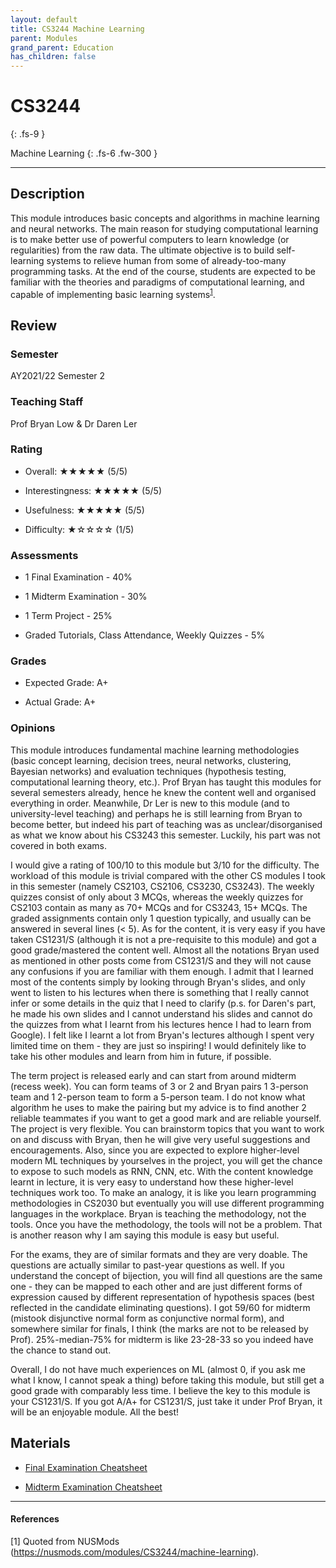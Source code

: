 ```yaml
---
layout: default
title: CS3244 Machine Learning
parent: Modules
grand_parent: Education
has_children: false
---
```


# CS3244
{: .fs-9 }

Machine Learning
{: .fs-6 .fw-300 }

---

## Description

This module introduces basic concepts and algorithms in machine learning and neural networks. The main reason for studying computational learning is to make better use of powerful computers to learn knowledge (or regularities) from the raw data. The ultimate objective is to build self-learning systems to relieve human from some of already-too-many programming tasks. At the end of the course, students are expected to be familiar with the theories and paradigms of computational learning, and capable of implementing basic learning systems<sup>[1](#references)</sup>.

## Review

### Semester

AY2021/22 Semester 2

### Teaching Staff

Prof Bryan Low & Dr Daren Ler

### Rating

* Overall: ★★★★★ (5/5)

* Interestingness: ★★★★★ (5/5)

* Usefulness: ★★★★★ (5/5)

* Difficulty: ★☆☆☆☆ (1/5)

### Assessments

* 1 Final Examination - 40%

* 1 Midterm Examination - 30%

* 1 Term Project - 25%

* Graded Tutorials, Class Attendance, Weekly Quizzes - 5%

### Grades

* Expected Grade: A+

* Actual Grade: A+

### Opinions

This module introduces fundamental machine learning methodologies (basic concept learning, decision trees, neural networks, clustering, Bayesian networks) and evaluation techniques (hypothesis testing, computational learning theory, etc.). Prof Bryan has taught this modules for several semesters already, hence he knew the content well and organised everything in order. Meanwhile, Dr Ler is new to this module (and to university-level teaching) and perhaps he is still learning from Bryan to become better, but indeed his part of teaching was as unclear/disorganised as what we know about his CS3243 this semester. Luckily, his part was not covered in both exams.

I would give a rating of 100/10 to this module but 3/10 for the difficulty. The workload of this module is trivial compared with the other CS modules I took in this semester (namely CS2103, CS2106, CS3230, CS3243). The weekly quizzes consist of only about 3 MCQs, whereas the weekly quizzes for CS2103 contain as many as 70+ MCQs and for CS3243, 15+ MCQs. The graded assignments contain only 1 question typically, and usually can be answered in several lines (< 5). As for the content, it is very easy if you have taken CS1231/S (although it is not a pre-requisite to this module) and got a good grade/mastered the content well. Almost all the notations Bryan used as mentioned in other posts come from CS1231/S and they will not cause any confusions if you are familiar with them enough. I admit that I learned most of the contents simply by looking through Bryan's slides, and only went to listen to his lectures when there is something that I really cannot infer or some details in the quiz that I need to clarify (p.s. for Daren's part, he made his own slides and I cannot understand his slides and cannot do the quizzes from what I learnt from his lectures hence I had to learn from Google). I felt like I learnt a lot from Bryan's lectures although I spent very limited time on them - they are just so inspiring! I would definitely like to take his other modules and learn from him in future, if possible.

The term project is released early and can start from around midterm (recess week). You can form teams of 3 or 2 and Bryan pairs 1 3-person team and 1 2-person team to form a 5-person team. I do not know what algorithm he uses to make the pairing but my advice is to find another 2 reliable teammates if you want to get a good mark and are reliable yourself. The project is very flexible. You can brainstorm topics that you want to work on and discuss with Bryan, then he will give very useful suggestions and encouragements. Also, since you are expected to explore higher-level modern ML techniques by yourselves in the project, you will get the chance to expose to such models as RNN, CNN, etc. With the content knowledge learnt in lecture, it is very easy to understand how these higher-level techniques work too. To make an analogy, it is like you learn programming methodologies in CS2030 but eventually you will use different programming languages in the workplace. Bryan is teaching the methodology, not the tools. Once you have the methodology, the tools will not be a problem. That is another reason why I am saying this module is easy but useful.

For the exams, they are of similar formats and they are very doable. The questions are actually similar to past-year questions as well. If you understand the concept of bijection, you will find all questions are the same one - they can be mapped to each other and are just different forms of expression caused by different representation of hypothesis spaces (best reflected in the candidate eliminating questions). I got 59/60 for midterm (mistook disjunctive normal form as conjunctive normal form), and somewhere similar for finals, I think (the marks are not to be released by Prof). 25%-median-75% for midterm is like 23-28-33 so you indeed have the chance to stand out.

Overall, I do not have much experiences on ML (almost 0, if you ask me what I know, I cannot speak a thing) before taking this module, but still get a good grade with comparably less time. I believe the key to this module is your CS1231/S. If you got A/A+ for CS1231/S, just take it under Prof Bryan, it will be an enjoyable module. All the best!

## Materials

* [Final Examination Cheatsheet](https://snoidetx.github.io/Snoidepaedia/pdf/NUS-CS3244-FinalExaminationCheatsheet.pdf)

* [Midterm Examination Cheatsheet](https://snoidetx.github.io/Snoidepaedia/pdf/NUS-CS3244-MidtermExaminationCheatsheet.pdf)

---

#### References
[1] Quoted from NUSMods (https://nusmods.com/modules/CS3244/machine-learning).